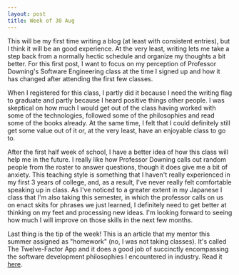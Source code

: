 ```yaml
---
layout: post
title: Week of 30 Aug
---
```


This will be my first time writing a blog (at least with consistent entries), but I think it will be an good experience. At the very least, writing lets me take a step back from a normally hectic schedule and organize my thoughts a bit better. For this first post, I want to focus on my perception of Professor Downing's Software Engineering class at the time I signed up and how it has changed after attending the first few classes.

When I registered for this class, I partly did it because I need the writing flag to graduate and partly because I heard positive things other people. I was skeptical on how much I would get out of the class having worked with some of the technologies, followed some of the philosophies and read some of the books already. At the same time, I felt that I could definitely still get some value out of it or, at the very least, have an enjoyable class to go to.

After the first half week of school, I have a better idea of how this class will help me in the future. I really like how Professor Downing calls out random people from the roster to answer questions, though it does give me a bit of anxiety. This teaching style is something that I haven't really experienced in my first 3 years of college, and, as a result, I've never really felt comfortable speaking up in class. As I've noticed to a greater extent in my Japanese I class that I'm also taking this semester, in which the professor calls on us on enact skits for phrases we just learned, I definitely need to get better at thinking on my feet and processing new ideas. I'm looking forward to seeing how much I will improve on those skills in the next few months.

Last thing is the tip of the week! This is an article that my mentor this summer assigned as "homework" (no, I was not taking classes). It's called The Twelve-Factor App and it does a good job of succinctly encompassing the software development philosophies I encountered in industry. Read it [here](http://12factor.net).
